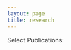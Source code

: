 ```yaml
---
layout: page
title: research
---
```



Select Publications:

<script src="https://bibbase.org/service/mendeley/8c506190-61b5-34cb-9dc7-728f545f800a?jsonp=1"></script>


<!-- - [Correlated spin canting in ordered core-shell Fe3O4/MnxFe3−xO4 nanoparticle assemblies](/assets/img/PhysRevB.99.094421.pdf)

- [Unakite: Scaffolding Developers Decision Making About Trade- offs through Capturing and Organizing Web Resources](http://www.cs.cmu.edu/~NatProg/papers/p67-liu-Unakite-UIST.pdf)

- [Poster: An Exploratory Study of Web Foraging to Understand and Support Programming Decisions](http://www.cs.cmu.edu/~NatProg/papers/p305-hsieh.pdf)

- [UNAKITE: Support Developers for Capturing and Persisting Design Ratio- nales When Solving Problems Using Web Resources](http://www.cs.cmu.edu/~NatProg/papers/DTSHPS%20paper%207%20-%20one-page-summary-with-references%20v2.pdf)


Updates coming soon! Check out my works and publications on [Google Scholar](https://scholar.google.com/citations?user=-Dab8wMAAAAJ&hl=en&oi=ao) in the meantime. -->
